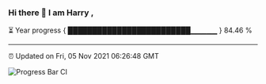 ### Hi there 👋 I am Harry , 

⏳ Year progress { █████████████████████████▁▁▁▁▁ } 84.46 %

---

⏰ Updated on Fri, 05 Nov 2021 06:26:48 GMT

![Progress Bar CI](https://github.com/duykhang68/duykhang68/workflows/Progress%20Bar%20CI/badge.svg)
